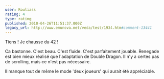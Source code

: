 ```yaml
---
user: Rouliass
rating: 4
type: rating
published: 2010-04-26T11:51:37.000Z
legacy_url: http://www.emunova.net/veda/test/1934.htm#comment-13441
---
```

Tiens ! Je chausse du 42 !

Ca bastonne. C'est beau. C'est fluide. C'est parfaitement jouable. Renegade est bien mieux réalisé que l'adaptation de Double Dragon. Il n'y a certes pas de scrolling, mais ce n'est pas nécessaire.

Il manque tout de même le mode 'deux joueurs' qui aurait été appréciable.
